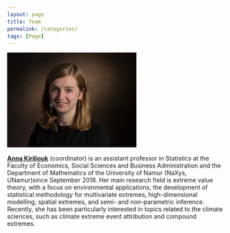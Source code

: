 ```yaml
---
layout: page
title: Team
permalink: /categories/
tags: [Page]
---
```


<img src="/assets/img/pics/AnnaKiriliouk.jpg" height = "60%" width = "60%">

[**Anna Kiriliouk**](http://annakiriliouk.weebly.com/) (coordinator) ​is an assistant professor in Statistics at the Faculty of Economics, Social Sciences
and Business Administration and the Department of Mathematics of the University
of Namur (NaXys, UNamur)since September 2018. Her main research field is extreme value theory, with a focus on environmental applications, the development of statistical methodology for multivariate extremes, high-dimensional modelling, spatial extremes, and semi- and non-parametric inference. Recently, she has been particularly interested in topics related to the climate sciences, such as climate extreme event attribution and compound extremes.
